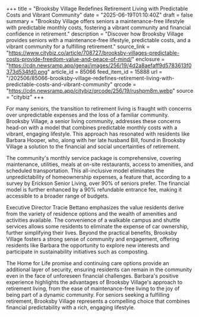 +++
title = "Brooksby Village Redefines Retirement Living with Predictable Costs and Vibrant Community"
date = "2025-06-19T01:10:40Z"
draft = false
summary = "Brooksby Village offers seniors a maintenance-free lifestyle with predictable monthly costs, fostering a vibrant community and financial confidence in retirement."
description = "Discover how Brooksby Village provides seniors with a maintenance-free lifestyle, predictable costs, and a vibrant community for a fulfilling retirement."
source_link = "https://www.citybiz.co/article/708727/brooksby-villages-predictable-costs-provide-freedom-value-and-peace-of-mind/"
enclosure = "https://cdn.newsramp.app/genai/images/256/19/4d2a8aefaff9d5783613f0373d534fd0.png"
article_id = 85066
feed_item_id = 15888
url = "/202506/85066-brooksby-village-redefines-retirement-living-with-predictable-costs-and-vibrant-community"
qrcode = "https://cdn.newsramp.app/citybiz/qrcode/256/19/rushpm8m.webp"
source = "citybiz"
+++

<p>For many seniors, the transition to retirement living is fraught with concerns over unpredictable expenses and the loss of a familiar community. Brooksby Village, a senior living community, addresses these concerns head-on with a model that combines predictable monthly costs with a vibrant, engaging lifestyle. This approach has resonated with residents like Barbara Hooper, who, along with her late husband Bill, found in Brooksby Village a solution to the financial and social uncertainties of retirement.</p><p>The community's monthly service package is comprehensive, covering maintenance, utilities, meals at on-site restaurants, access to amenities, and scheduled transportation. This all-inclusive model eliminates the unpredictability of homeownership expenses, a feature that, according to a survey by Erickson Senior Living, over 90% of seniors prefer. The financial model is further enhanced by a 90% refundable entrance fee, making it accessible to a broader range of budgets.</p><p>Executive Director Tracie Bettano emphasizes the value residents derive from the variety of residence options and the wealth of amenities and activities available. The convenience of a walkable campus and shuttle services allows some residents to eliminate the expense of car ownership, further simplifying their lives. Beyond the practical benefits, Brooksby Village fosters a strong sense of community and engagement, offering residents like Barbara the opportunity to explore new interests and participate in sustainability initiatives such as composting.</p><p>The Home for Life promise and continuing care options provide an additional layer of security, ensuring residents can remain in the community even in the face of unforeseen financial challenges. Barbara's positive experience highlights the advantages of Brooksby Village's approach to retirement living, from the ease of maintenance-free living to the joy of being part of a dynamic community. For seniors seeking a fulfilling retirement, Brooksby Village represents a compelling choice that combines financial predictability with a rich, engaging lifestyle.</p>